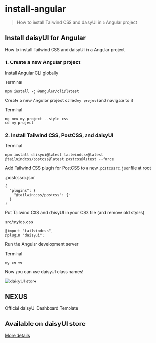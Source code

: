 # install-angular

> How to install Tailwind CSS and daisyUI in a Angular project



## Install daisyUI for Angular

How to install Tailwind CSS and daisyUI in a Angular project

### [](#1-create-a-new-angular-project)1\. Create a new Angular project

Install Angular CLI globally

Terminal

```
npm install -g @angular/cli@latest
```

Create a new Angular project called`my-project`and navigate to it

Terminal

```
ng new my-project --style css
cd my-project
```

### [](#2-install-tailwind-css-postcss-and-daisyui)2\. Install Tailwind CSS, PostCSS, and daisyUI

Terminal

```
npm install daisyui@latest tailwindcss@latest @tailwindcss/postcss@latest postcss@latest --force
```

Add Tailwind CSS plugin for PostCSS to a new`.postcssrc.json`file at root

.postcssrc.json

```
{
  "plugins": {
    "@tailwindcss/postcss": {}
  }
}
```

Put Tailwind CSS and daisyUI in your CSS file (and remove old styles)

src/styles.css

```
@import "tailwindcss";
@plugin "daisyui";
```

Run the Angular development server

Terminal

```
ng serve
```

Now you can use daisyUI class names!

![daisyUI store](https://img.daisyui.com/images/store/nexus.webp)

## NEXUS  
Official daisyUI Dashboard Template

## Available on daisyUI store

[More details](/store)
